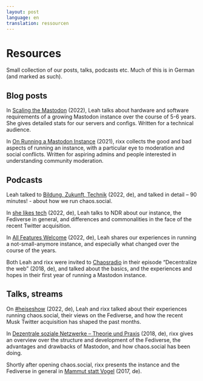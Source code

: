 ```yaml
---
layout: post
language: en
translation: ressourcen
---
```

# Resources

Small collection of our posts, talks, podcasts etc. Much of this is in German (and marked as such).

## Blog posts

In [Scaling the Mastodon](https://leah.is/posts/scaling-the-mastodon/) (2022), Leah talks about hardware and software
requirements of a growing Mastodon instance over the course of 5-6 years. She gives detailed stats for our servers and
configs. Written for a technical audience.

In [On Running a Mastodon Instance](https://rixx.de/blog/on-running-a-mastodon-instance/) (2021), rixx collects the good
and bad aspects of running an instance, with a particular eye to moderation and social conflicts. Written for aspiring
admins and people interested in understanding community moderation.

## Podcasts

Leah talked to [Bildung, Zukunft,
Technik](https://bildung-zukunft-technik.de/2022/12/16/bzt098-moderation-einer-mastodon-instanz/) (2022, de), and
talked in detail – 90 minutes! - about how we run chaos.social.

In [she likes
tech](https://www.ardaudiothek.de/episode/she-likes-tech-der-podcast-ueber-technologie/troeoet-statt-tweet-mit-leah-oswald/ndr/12114311/)
(2022, de), Leah talks to NDR about our instance, the Fediverse in general, and differences and commonalities in the
face of the recent Twitter acquisition.

In [All Features Welcome](https://features-welcome.de/?podcast=all-features-welcome-009-mastodon) (2022, de), Leah
shares our experiences in running a not-small-anymore instance, and especially what changed over the course of the
years.

Both Leah and rixx were invited to [Chaosradio](https://chaosradio.de/cr249-decentralizetheweb) in their episode
“Decentralize the web” (2018, de), and talked about the basics, and the experiences and hopes in their first year of running
a Mastodon instance.

## Talks, streams

On [#heiseshow](https://www.youtube.com/watch?v=GfxFqJCTwuo) (2022, de), Leah and rixx talked about their experiences
running chaos.social, their views on the Fediverse, and how the recent Musk Twitter acquisition has shaped the past
months.

In [Dezentrale soziale Netzwerke – Theorie und
Praxis](https://media.ccc.de/v/gpn18-175-dezentrale-soziale-netzwerke-theorie-und-praxis) (2018, de), rixx gives an
overview over the structure and development of the Fediverse, the advantages and drawbacks of Mastodon, and how
chaos.social has been doing.

Shortly after opening chaos.social, rixx presents the instance and the Fediverse in general in [Mammut statt
Vogel](https://media.ccc.de/v/gpn17-8575-mammut_statt_vogel) (2017, de).
